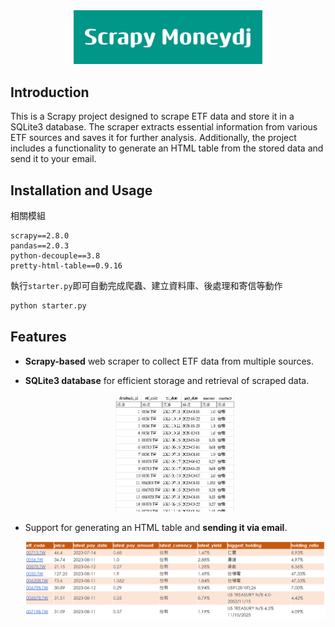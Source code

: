
  <div align="center">
  <img  src="https://github.com/chihweisu/Scrapy-Moneydj/blob/master/Readme_assets/title.png" width="60%" >
  </div> 

## Introduction
This is a Scrapy project designed to scrape ETF data and store it in a SQLite3 database. 
The scraper extracts essential information from various ETF sources and saves it for further analysis. 
Additionally, the project includes a functionality to generate an HTML table from the stored data and send it to your email.


## Installation and Usage

相關模組
```
scrapy==2.8.0
pandas==2.0.3
python-decouple==3.8
pretty-html-table==0.9.16
```

執行`starter.py`即可自動完成爬蟲、建立資料庫、後處理和寄信等動作
```python
python starter.py
```

## Features
* **Scrapy-based** web scraper to collect ETF data from multiple sources.
* **SQLite3 database** for efficient storage and retrieval of scraped data.

  <div align="center">
  <img  src="https://github.com/chihweisu/Scrapy-Moneydj/blob/master/Readme_assets/pic_data.PNG" width="40%" >
  </div> 

* Support for generating an HTML table and **sending it via email**.

  <div align="center">
  <img  src="https://github.com/chihweisu/Scrapy-Moneydj/blob/master/Readme_assets/pic_html_table.PNG" width="100%" >
  </div> 

